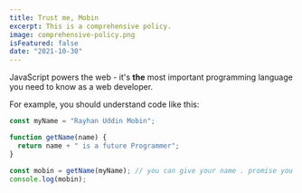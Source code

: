 ```yaml
---
title: Trust me, Mobin
excerpt: This is a comprehensive policy.
image: comprehensive-policy.png
isFeatured: false
date: "2021-10-30"
---
```


JavaScript powers the web - it's **the** most important programming language you need to know as a web developer.

For example, you should understand code like this:

```js
const myName = "Rayhan Uddin Mobin";

function getName(name) {
  return name + " is a future Programmer";
}

const mobin = getName(myName); // you can give your name . promise you will be shocked 🤭
console.log(mobin);
```
